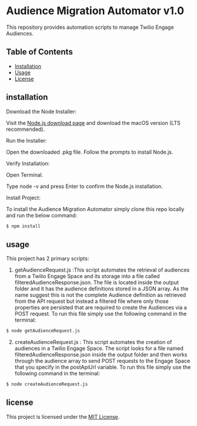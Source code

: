 # Audience Migration Automator v1.0
This repository provides automation scripts to manage Twilio Engage Audiences.

## Table of Contents
- [Installation](#installation)
- [Usage](#usage)
- [License](#license)

## installation

Download the Node Installer:

Visit the [Node.js download page](https://nodejs.org/en) and download the macOS version (LTS recommended).

Run the Installer:

Open the downloaded .pkg file.
Follow the prompts to install Node.js.

Verify Installation:

Open Terminal.

Type node -v and press Enter to confirm the Node.js installation.

Install Project: 

To install the Audience Migration Automator simply clone this repo locally and run the below command:

```bash
$ npm install
```
## usage

This project has 2 primary scripts:

1. getAudienceRequest.js :This script automates the retrieval of audiences from a Twilio Engage Space and its storage into a file called filteredAudienceResponse.json. The file is located inside the output folder and it has the audience definitions stored in a JSON array. As the name suggest this is not the complete Audience definition as retrieved from the API request but instead a filtered file where only those properties are persisted that are required to create the Audiences via a POST request. To run this file simply use the following command in the terminal:

```bash
$ node getAudienceRequest.js
```
2. createAudienceRequest.js : This script automates the creation of audiences in a Twilio Engage Space. The script looks for a file named filteredAudienceResponse.json inside the output folder and then works through the audience array to send POST requests to the Engage Space that you specify in the postApiUrl variable. To run this file simply use the following command in the terminal: 

```bash
$ node createAudienceRequest.js
```

## license
This project is licensed under the [MIT License](LICENSE).